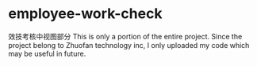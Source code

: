 # employee-work-check
效技考核中视图部分
This is only a portion of the entire project. Since the project belong to Zhuofan technology inc, I only uploaded my code which may be useful in future.
